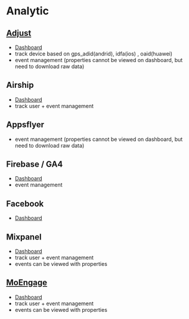 # Analytic

## [Adjust](https://docs.google.com/document/d/1o4W9hWqjEqSRYWCJ2yGxwleZzpXG2BA6FxYBy_IZVMg/edit#heading=h.qv5tuf5lkyjv) 
- [Dashboard](https://suite.adjust.com/datascape/report)
- track device based on gps_adid(andrid), idfa(ios) , oaid(huawei)
- event management (properties cannot be viewed on dashboard, but need to download raw data)

## Airship 
- [Dashboard](https://go.airship.com/apps/TDTGyqSbQyq4XHajj62UrA/contact_management/channel/35145b1c-b746-444b-a8e0-026c4473f5fe)
- track user + event management

## Appsflyer 
- event management (properties cannot be viewed on dashboard, but need to download raw data)

## Firebase / GA4
- [Dashboard](https://console.firebase.google.com/u/1/project/savyour-test/analytics/app/ios:com.disrupt.savyour/events/)
- event management

## Facebook
- [Dashboard](https://www.facebook.com/events_manager2/overview)

## Mixpanel
- [Dashboard](https://mixpanel.com/project/1305204/view/20473/app/users)
- track user + event management
- events can be viewed with properties

## [MoEngage](https://docs.google.com/document/d/1FgRO8P9BUZEXUOCQfTN1m5EoogzNcWPakogHs9H6fww/edit#heading=h.u6fin22lpwu7)
- [Dashboard](https://dashboard-03.moengage.com/v4/#/developers/activity)
- track user + event management
- events can be viewed with properties
